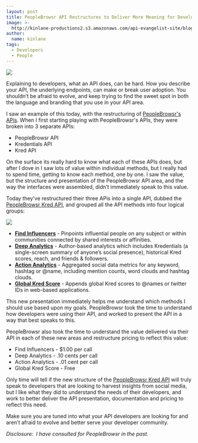 ```yaml
---
layout: post
title: PeopleBrowsr API Restructures to Deliver More Meaning for Developers
image: >-
  http://kinlane-productions2.s3.amazonaws.com/api-evangelist-site/blog/kr_pb_logo.png
author:
  name: kinlane
tags:
  - Developers
  - People
---
```

[![](http://kinlane-productions2.s3.amazonaws.com/api-evangelist/peoplebrowsr/kr_pb_logo.png)](https://developer.peoplebrowsr.com/ "PeopleBrowsr Kred API")

Explaining to developers, what an API does, can be hard. How you describe your API, the underlying endpoints, can make or break user adoption. You shouldn’t be afraid to evolve, and keep trying to find the sweet spot in both the language and branding that you use in your API area.

I saw an example of this today, with the restructuring of [PeopleBrowsr's APis](https://developer.peoplebrowsr.com/). When I first starting playing with PeopleBrowsr's APIs, they were broken into 3 separate APIs:

*   PeopleBrowsr API
*   Kredentials API
*   Kred API

On the surface its really hard to know what each of these APIs does, but after I dove in I saw lots of value within individual methods, but I really had to spend time, getting to know each method, one by one. I saw the value, but the structure and presentation of the PeopleBrowsr API area, and the way the interfaces were assembled, didn’t immediately speak to this value.

Today they’ve restructured their three APis into a single API, dubbed the [PeopleBrowsr Kred API](https://developer.peoplebrowsr.com/ "PeopleBrowsr Kred API"), and grouped all the API methods into four logical groups:

![](http://kinlane-productions2.s3.amazonaws.com/api-evangelist/peoplebrowsr/kred-dashboard.png)

*   **[Find Influencers](https://developer.peoplebrowsr.com/find "Find Influencers")** - Pinpoints influential people on any subject or within communities connected by shared interests or affinities.
*   **[Deep Analytics](https://developer.peoplebrowsr.com/deep "Deep Analytics")** - Author-based analytics which includes Kredentials (a single-screen summary of anyone’s social presence), historical Kred scores, reach, and friends & followers.
*   **[Action Analytics](https://developer.peoplebrowsr.com/action "Action Analytics")** - Aggregated social data metrics for any keyword, hashtag or @name, including mention counts, word clouds and hashtag clouds.
*   **[Global Kred Score](https://developer.peoplebrowsr.com/kred "Global Kred Score")** - Appends global Kred scores to @names or twitter IDs in web-based applications.

This new presentation immediately helps me understand which methods I should use based upon my goals. PeopleBrowsr took the time to understand how developers were using their API, and worked to present the API in a way that best speaks to this.

PeopleBrowsr also took the time to understand the value delivered via their API in each of these new areas and restructure pricing to reflect this value:

*   Find Influencers - $1.00 per call
*   Deep Analytics - .10 cents per call
*   Action Analytics - .01 cent per call
*   Global Kred Score - Free

Only time will tell if the new structure of the [PeopleBrowsr Kred API](https://developer.peoplebrowsr.com/ "PeopleBrowsr Kred API") will truly speak to developers that are looking to harvest insights from social media, but I like what they did to understand the needs of their developers, and work to better deliver the API presentation, documentation and pricing to reflect this need.

Make sure you are tuned into what your API developers are looking for and aren’t afraid to evolve and better serve your developer community.

_Disclosure:  I have consulted for PeopleBrowsr in the past._